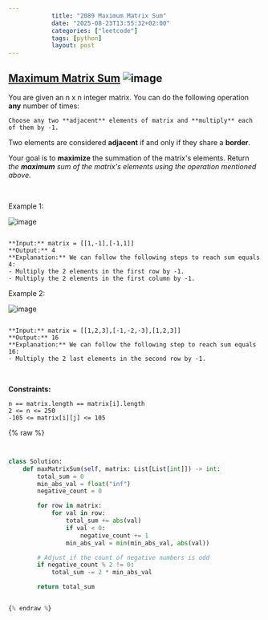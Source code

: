 ```yaml
---
            title: "2089 Maximum Matrix Sum"
            date: "2025-08-23T13:55:32+02:00"
            categories: ["leetcode"]
            tags: [python]
            layout: post
---
```

            
## [Maximum Matrix Sum](https://leetcode.com/problems/maximum-matrix-sum) ![image](https://img.shields.io/badge/Difficulty-Medium-orange)

You are given an n x n integer matrix. You can do the following operation **any** number of times:

	Choose any two **adjacent** elements of matrix and **multiply** each of them by -1.

Two elements are considered **adjacent** if and only if they share a **border**.

Your goal is to **maximize** the summation of the matrix's elements. Return *the **maximum** sum of the matrix's elements using the operation mentioned above.*

 

Example 1:

![image](https://assets.leetcode.com/uploads/2021/07/16/pc79-q2ex1.png)
```

**Input:** matrix = [[1,-1],[-1,1]]
**Output:** 4
**Explanation:** We can follow the following steps to reach sum equals 4:
- Multiply the 2 elements in the first row by -1.
- Multiply the 2 elements in the first column by -1.

```

Example 2:

![image](https://assets.leetcode.com/uploads/2021/07/16/pc79-q2ex2.png)
```

**Input:** matrix = [[1,2,3],[-1,-2,-3],[1,2,3]]
**Output:** 16
**Explanation:** We can follow the following step to reach sum equals 16:
- Multiply the 2 last elements in the second row by -1.

```

 

**Constraints:**

	n == matrix.length == matrix[i].length
	2 <= n <= 250
	-105 <= matrix[i][j] <= 105

{% raw %}


```python


class Solution:
    def maxMatrixSum(self, matrix: List[List[int]]) -> int:
        total_sum = 0
        min_abs_val = float("inf")
        negative_count = 0

        for row in matrix:
            for val in row:
                total_sum += abs(val)
                if val < 0:
                    negative_count += 1
                min_abs_val = min(min_abs_val, abs(val))

        # Adjust if the count of negative numbers is odd
        if negative_count % 2 != 0:
            total_sum -= 2 * min_abs_val

        return total_sum


{% endraw %}
```
